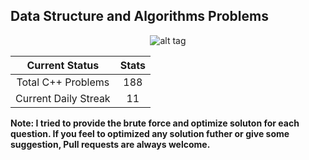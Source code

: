 ## Data Structure and Algorithms Problems

<center>

![alt tag](https://i.ibb.co/Bn4S3Fk/A-Little-Progress-Each-Day-Adds-Up-to-Big-Result.jpg)

| Current Status|     Stats     |
| :------------: | :----------: |
| Total C++ Problems | 188 |
| Current Daily Streak| 11 |

</center>

**Note: I tried to provide the brute force and optimize soluton for each question. If you feel to optimized any solution futher or give some suggestion, Pull requests are always welcome.**
